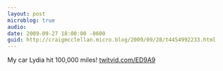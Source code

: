 ```yaml
---
layout: post
microblog: true
audio: 
date: 2009-09-27 18:00:00 -0600
guid: http://craigmcclellan.micro.blog/2009/09/28/t4454992233.html
---
```

My car Lydia hit 100,000 miles! [twitvid.com/ED9A9](http://twitvid.com/ED9A9)
